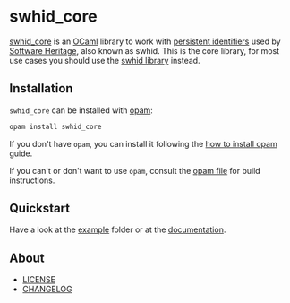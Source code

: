 # swhid_core

[swhid_core] is an [OCaml] library to work with [persistent identifiers] used by [Software Heritage], also known as swhid. This is the core library, for most use cases you should use the [swhid library] instead.

## Installation

`swhid_core` can be installed with [opam]:

```sh
opam install swhid_core
```

If you don't have `opam`, you can install it following the [how to install opam] guide.

If you can't or don't want to use `opam`, consult the [opam file] for build instructions.

## Quickstart

Have a look at the [example] folder or at the [documentation].

## About

- [LICENSE]
- [CHANGELOG]

[CHANGELOG]: ./CHANGES.md
[example]: ./example
[LICENSE]: ./LICENSE.md
[opam file]: ./swhid_core.opam
[test suite]: ./test

[documentation]: https://ocamlpro.github.io/swhid_core/api/swhid_core/
[how to install opam]: https://opam.ocaml.org/doc/Install.html
[OCaml]: https://ocaml.org
[opam]: https://opam.ocaml.org/
[persistent identifiers]: https://docs.softwareheritage.org/devel/swh-model/persistent-identifiers.html
[Software Heritage]: https://www.softwareheritage.org
[swhid library]: https://github.com/OCamlPro/swhid
[swhid_core]: https://github.com/OCamlPro/swhid_core
